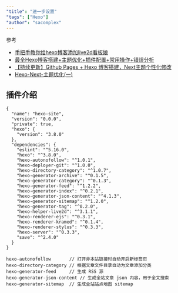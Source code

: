 ```yaml
---
"title": "进一步设置"
"tags": ["Hexo"]
"author": "sacomplex"
---
```

参考

- [手把手教你给hexo博客添加live2d看板娘](https://www.bilibili.com/video/av24869594)
- [最全Hexo博客搭建+主题优化+插件配置+常用操作+错误分析](https://www.simon96.online/2018/10/12/hexo-tutorial/)
- [【持续更新】Github Pages + Hexo 博客搭建，Next主题个性化修改](https://www.lixint.me/hexo-blog.html)
- [Hexo-Next-主题优化(一)](<https://www.jianshu.com/p/3ff20be8574c>)

## 插件介绍
```
{
  "name": "hexo-site",
  "version": "0.0.0",
  "private": true,
  "hexo": {
    "version": "3.8.0"
  },
  "dependencies": {
    "eslint": "^5.16.0",
    "hexo": "^3.8.0",
    "hexo-autonofollow": "^1.0.1",
    "hexo-deployer-git": "^1.0.0",
    "hexo-directory-category": "^1.0.7",
    "hexo-generator-archive": "^0.1.5",
    "hexo-generator-category": "^0.1.3",
    "hexo-generator-feed": "^1.2.2",
    "hexo-generator-index": "^0.2.1",
    "hexo-generator-json-content": "^4.1.3",
    "hexo-generator-sitemap": "^1.2.0",
    "hexo-generator-tag": "^0.2.0",
    "hexo-helper-live2d": "^3.1.1",
    "hexo-renderer-ejs": "^0.3.1",
    "hexo-renderer-kramed": "^0.1.4",
    "hexo-renderer-stylus": "^0.3.3",
    "hexo-server": "^0.3.3",
    "save": "^2.4.0"
  }
}
```
```
hexo-autonofollow	    // 打开非本站链接时自动开启新标签页
hexo-directory-category // 根据文章文件目录自动为文章添加分类
hexo-generator-feed	    // 生成 RSS 源
hexo-generator-json-content	// 生成全站文章 json 内容，用于全文搜索
hexo-generator-sitemap	// 生成全站站点地图 sitemap
```

